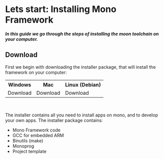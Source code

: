 # Lets start: Installing Mono Framework

***In this guide we go through the steps of installing the moon toolchain on your computer.***

## Download

First we begin with downloading the installer package, that will install the framework on your computer:

<table class="table wy-text-center" style="width: 100%;">
<tr><th>Windows</th><th>Mac</th><th>Linux (Debian)</th></tr>
<tr>
<td><a class="btn btn-neutral"><span class="fa fa-download"></span> Download</a></td>
<td><a class="btn btn-neutral"><span class="fa fa-download"></span> Download</a></td>
<td><a class="btn btn-neutral"><span class="fa fa-download"></span> Download</a></td>
</tr>
</table>
<br/>

The installer contains all you need to install apps on mono, and to develop your own apps. The installer package contains:

 * Mono Framework code
 * GCC for embedded ARM
 * Binutils (make)
 * Monoprog
 * Project template
 
 